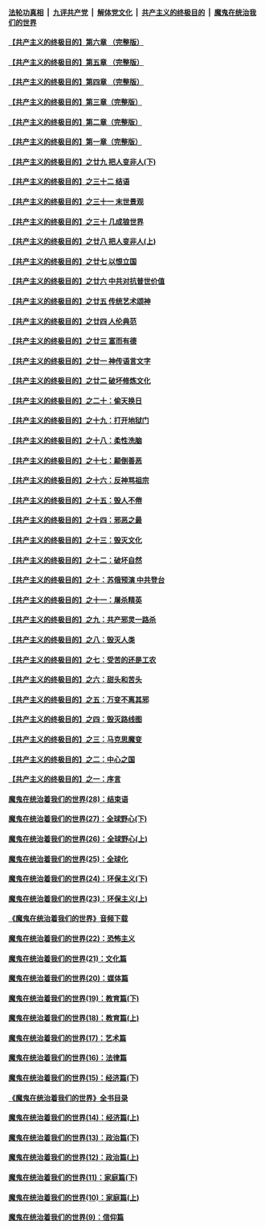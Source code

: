 ####  [法轮功真相](../../../../basic/blob/master/README.md?t=04170401) &nbsp;|&nbsp; [九评共产党](../../../../9ping.md/blob/master/README.md?t=04170401) &nbsp;|&nbsp; [解体党文化](../../../../jtdwh.md/blob/master/README.md?t=04170401)  &nbsp;|&nbsp; [共产主义的终极目的](../../../../gczydzjmd.md/blob/master/README.md?t=04170401) &nbsp;|&nbsp; [魔鬼在统治我们的世界](../../../../mgztzwmdsj.md/blob/master/README.md?t=04170401) 

#### [【共产主义的终极目的】第六章 （完整版）](../pages/nsc422/n11428913.md?t=04170401) 

#### [【共产主义的终极目的】第五章 （完整版）](../pages/nsc422/n11428912.md?t=04170401) 

#### [【共产主义的终极目的】第四章 （完整版）](../pages/nsc422/n11428907.md?t=04170401) 

#### [【共产主义的终极目的】第三章（完整版）](../pages/nsc422/n11428848.md?t=04170401) 

#### [【共产主义的终极目的】第二章（完整版）](../pages/nsc422/n11428831.md?t=04170401) 

#### [【共产主义的终极目的】第一章（完整版）](../pages/nsc422/n11417651.md?t=04170401) 

#### [【共产主义的终极目的】之廿九 把人变非人(下)](../pages/nsc422/n11344140.md?t=04170401) 

#### [【共产主义的终极目的】之三十二 结语](../pages/nsc422/n11360535.md?t=04170401) 

#### [【共产主义的终极目的】之三十一 末世景观](../pages/nsc422/n11351129.md?t=04170401) 

#### [【共产主义的终极目的】之三十 几成狼世界](../pages/nsc422/n11348280.md?t=04170401) 

#### [【共产主义的终极目的】之廿八 把人变非人(上)](../pages/nsc422/n11340492.md?t=04170401) 

#### [【共产主义的终极目的】之廿七 以恨立国](../pages/nsc422/n11336944.md?t=04170401) 

#### [【共产主义的终极目的】之廿六 中共对抗普世价值](../pages/nsc422/n11324785.md?t=04170401) 

#### [【共产主义的终极目的】之廿五 传统艺术颂神](../pages/nsc422/n11296396.md?t=04170401) 

#### [【共产主义的终极目的】之廿四 人伦典范](../pages/nsc422/n11296397.md?t=04170401) 

#### [【共产主义的终极目的】之廿三 富而有德](../pages/nsc422/n11283598.md?t=04170401) 

#### [【共产主义的终极目的】之廿一 神传语言文字](../pages/nsc422/n11263265.md?t=04170401) 

#### [【共产主义的终极目的】之廿二 破坏修炼文化](../pages/nsc422/n11245728.md?t=04170401) 

#### [【共产主义的终极目的】之二十：偷天换日](../pages/nsc422/n11238846.md?t=04170401) 

#### [【共产主义的终极目的】之十九：打开地狱门](../pages/nsc422/n11206376.md?t=04170401) 

#### [【共产主义的终极目的】之十八：柔性洗脑](../pages/nsc422/n11199994.md?t=04170401) 

#### [【共产主义的终极目的】之十七：颠倒善恶](../pages/nsc422/n11179782.md?t=04170401) 

#### [【共产主义的终极目的】之十六：反神骂祖宗](../pages/nsc422/n11166798.md?t=04170401) 

#### [【共产主义的终极目的】之十五：毁人不倦](../pages/nsc422/n11166792.md?t=04170401) 

#### [【共产主义的终极目的】之十四：邪恶之最](../pages/nsc422/n11150249.md?t=04170401) 

#### [【共产主义的终极目的】之十三：毁灭文化](../pages/nsc422/n11135227.md?t=04170401) 

#### [【共产主义的终极目的】之十二：破坏自然](../pages/nsc422/n11135214.md?t=04170401) 

#### [【共产主义的终极目的】之十：苏俄预演 中共登台](../pages/nsc422/n11118424.md?t=04170401) 

#### [【共产主义的终极目的】之十一：屠杀精英](../pages/nsc422/n11118442.md?t=04170401) 

#### [【共产主义的终极目的】之九：共产邪灵一路杀](../pages/nsc422/n11114139.md?t=04170401) 

#### [【共产主义的终极目的】之八：毁灭人类](../pages/nsc422/n11108503.md?t=04170401) 

#### [【共产主义的终极目的】之七：受苦的还是工农](../pages/nsc422/n11101809.md?t=04170401) 

#### [【共产主义的终极目的】之六：甜头和苦头](../pages/nsc422/n11096971.md?t=04170401) 

#### [【共产主义的终极目的】之五：万变不离其邪](../pages/nsc422/n11091285.md?t=04170401) 

#### [【共产主义的终极目的】之四：毁灭路线图](../pages/nsc422/n11086284.md?t=04170401) 

#### [【共产主义的终极目的】之三：马克思魔变](../pages/nsc422/n11061941.md?t=04170401) 

#### [【共产主义的终极目的】之二：中心之国](../pages/nsc422/n11047728.md?t=04170401) 

#### [【共产主义的终极目的】之一：序言](../pages/nsc422/n11086077.md?t=04170401) 

#### [魔鬼在统治着我们的世界(28)：结束语](../pages/nsc422/n10936246.md?t=04170401) 

#### [魔鬼在统治着我们的世界(27)：全球野心(下)](../pages/nsc422/n10928319.md?t=04170401) 

#### [魔鬼在统治着我们的世界(26)：全球野心(上)](../pages/nsc422/n10900318.md?t=04170401) 

#### [魔鬼在统治着我们的世界(25)：全球化](../pages/nsc422/n10788205.md?t=04170401) 

#### [魔鬼在统治着我们的世界(24)：环保主义(下)](../pages/nsc422/n10695307.md?t=04170401) 

#### [魔鬼在统治着我们的世界(23)：环保主义(上)](../pages/nsc422/n10688613.md?t=04170401) 

#### [《魔鬼在统治着我们的世界》音频下载](../pages/nsc422/n10635553.md?t=04170401) 

#### [魔鬼在统治着我们的世界(22)：恐怖主义](../pages/nsc422/n10614727.md?t=04170401) 

#### [魔鬼在统治着我们的世界(21)：文化篇](../pages/nsc422/n10597706.md?t=04170401) 

#### [魔鬼在统治着我们的世界(20)：媒体篇](../pages/nsc422/n10586579.md?t=04170401) 

#### [魔鬼在统治着我们的世界(19)：教育篇(下)](../pages/nsc422/n10564808.md?t=04170401) 

#### [魔鬼在统治着我们的世界(18)：教育篇(上)](../pages/nsc422/n10526970.md?t=04170401) 

#### [魔鬼在统治着我们的世界(17)：艺术篇](../pages/nsc422/n10499093.md?t=04170401) 

#### [魔鬼在统治着我们的世界(16)：法律篇](../pages/nsc422/n10485969.md?t=04170401) 

#### [魔鬼在统治着我们的世界(15)：经济篇(下)](../pages/nsc422/n10469975.md?t=04170401) 

#### [《魔鬼在统治着我们的世界》全书目录](../pages/nsc422/n10464261.md?t=04170401) 

#### [魔鬼在统治着我们的世界(14)：经济篇(上)](../pages/nsc422/n10457370.md?t=04170401) 

#### [魔鬼在统治着我们的世界(13)：政治篇(下)](../pages/nsc422/n10448270.md?t=04170401) 

#### [魔鬼在统治着我们的世界(12)：政治篇(上)](../pages/nsc422/n10444576.md?t=04170401) 

#### [魔鬼在统治着我们的世界(11)：家庭篇(下)](../pages/nsc422/n10440961.md?t=04170401) 

#### [魔鬼在统治着我们的世界(10)：家庭篇(上)](../pages/nsc422/n10435448.md?t=04170401) 

#### [魔鬼在统治着我们的世界(9)：信仰篇](../pages/nsc422/n10432159.md?t=04170401) 

